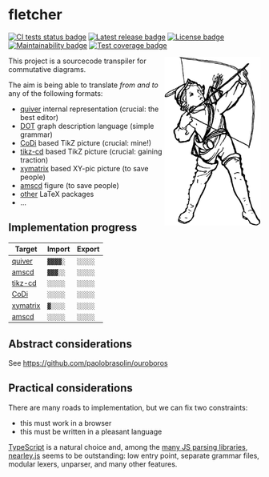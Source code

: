 # fletcher

[![CI tests status badge][build-shield]][build-url]
[![Latest release badge][rubygems-shield]][rubygems-url]
[![License badge][license-shield]][license-url]
[![Maintainability badge][cc-maintainability-shield]][cc-maintainability-url]
[![Test coverage badge][cc-coverage-shield]][cc-coverage-url]

[build-shield]: https://img.shields.io/github/workflow/status/paolobrasolin/fletcher/CI/main?label=tests&logo=github
[build-url]: https://github.com/paolobrasolin/fletcher/actions/workflows/main.yml "CI tests status"
[rubygems-shield]: https://img.shields.io/npm/v/TODO?logo=npm
[rubygems-url]: https://rubygems.org/gems/fletcher "Latest release"
[license-shield]: https://img.shields.io/github/license/paolobrasolin/fletcher
[license-url]: https://github.com/paolobrasolin/fletcher/blob/main/LICENSE "License"
[cc-maintainability-shield]: https://img.shields.io/codeclimate/maintainability/paolobrasolin/fletcher?logo=codeclimate
[cc-maintainability-url]: https://codeclimate.com/github/paolobrasolin/fletcher "Maintainability"
[cc-coverage-shield]: https://img.shields.io/codeclimate/coverage/paolobrasolin/fletcher?logo=codeclimate&label=test%20coverage
[cc-coverage-url]: https://codeclimate.com/github/paolobrasolin/fletcher/coverage "Test coverage"

<img align="right" width="192px" alt="Victorian illustration of a boy drawing a bow." src="https://github.com/paolobrasolin/fletcher/raw/main/boy.png">

This project is a sourcecode transpiler for commutative diagrams.

The aim is being able to translate _from and to_ any of the following formats:

- [quiver][quiver-url] internal representation (crucial: the best editor)
- [DOT][dot-url] graph description language (simple grammar)
- [CoDi][codi-url] based TikZ picture (crucial: mine!)
- [tikz-cd][tikzcd-url] based TikZ picture (crucial: gaining traction)
- [xymatrix][xymatrix-url] based XY-pic picture (to save people)
- [amscd][amscd-url] figure (to save people)
- [other][other-url] LaTeX packages
- ...

[quiver-url]: https://github.com/varkor/quiver
[codi-url]: https://github.com/paolobrasolin/commutative-diagrams/
[tikzcd-url]: https://github.com/astoff/tikz-cd
[xymatrix-url]: https://ctan.org/pkg/xymatrix
[amscd-url]: https://ctan.org/pkg/amscd
[dot-url]: https://en.wikipedia.org/wiki/DOT_(graph_description_language)
[other-url]: https://ctan.org/topic/diagram-comm
[amscd-url]: https://ctan.org/pkg/amscd

## Implementation progress

| Target                   | Import  | Export  |
| ------------------------ | ------- | ------- |
| [quiver][quiver-url]     | `▓▓▓▓░` | `░░░░░` |
| [amscd][amscd-url]       | `▓▓▓░░` | `░░░░░` |
| [tikz-cd][codi-url]      | `░░░░░` | `░░░░░` |
| [CoDi][codi-url]         | `░░░░░` | `░░░░░` |
| [xymatrix][xymatrix-url] | `▓░░░░` | `░░░░░` |
| [amscd][amscd-url]       | `░░░░░` | `░░░░░` |

## Abstract considerations

See https://github.com/paolobrasolin/ouroboros

## Practical considerations

There are many roads to implementation, but we can fix two constraints:

- this must work in a browser
- this must be written in a pleasant language

[TypeScript](typescript-url) is a natural choice and, among the [many JS parsing libraries][js-parsing-url], [nearley.js][nearley-url] seems to be outstanding: low entry point, separate grammar files, modular lexers, unparser, and many other features.

[typescript-url]: https://www.typescriptlang.org/
[js-parsing-url]: https://tomassetti.me/parsing-in-javascript/
[nearley-url]: https://nearley.js.org/
